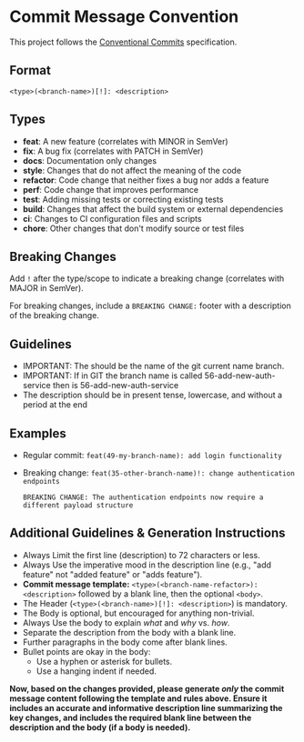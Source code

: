 # Commit Message Convention

This project follows the [Conventional Commits](https://www.conventionalcommits.org/en/v1.0.0/) specification.

## Format

`<type>(<branch-name>)[!]: <description>`

## Types

- **feat**: A new feature (correlates with MINOR in SemVer)
- **fix**: A bug fix (correlates with PATCH in SemVer)
- **docs**: Documentation only changes
- **style**: Changes that do not affect the meaning of the code
- **refactor**: Code change that neither fixes a bug nor adds a feature
- **perf**: Code change that improves performance
- **test**: Adding missing tests or correcting existing tests
- **build**: Changes that affect the build system or external dependencies
- **ci**: Changes to CI configuration files and scripts
- **chore**: Other changes that don't modify source or test files

## Breaking Changes

Add `!` after the type/scope to indicate a breaking change (correlates with MAJOR in SemVer).

For breaking changes, include a `BREAKING CHANGE:` footer with a description of the breaking change.

## Guidelines

- IMPORTANT: The <branch-name> should be the name of the git current name branch.
- IMPORTANT: If in GIT the branch name is called 56-add-new-auth-service then <branch-name> is 56-add-new-auth-service
- The description should be in present tense, lowercase, and without a period at the end

## Examples

- Regular commit: `feat(49-my-branch-name): add login functionality`
- Breaking change: `feat(35-other-branch-name)!: change authentication endpoints`

  `BREAKING CHANGE: The authentication endpoints now require a different payload structure`

## Additional Guidelines & Generation Instructions

- Always Limit the first line (description) to 72 characters or less.
- Always Use the imperative mood in the description line (e.g., "add feature" not "added feature" or "adds feature").
- **Commit message template:** `<type>(<branch-name-refactor>): <description>` followed by a blank line, then the optional `<body>`.
- The Header (`<type>(<branch-name>)[!]: <description>`) is mandatory.
- The Body is optional, but encouraged for anything non-trivial.
- Always Use the body to explain _what_ and _why_ vs. _how_.
- Separate the description from the body with a blank line.
- Further paragraphs in the body come after blank lines.
- Bullet points are okay in the body:
  - Use a hyphen or asterisk for bullets.
  - Use a hanging indent if needed.

**Now, based on the changes provided, please generate _only_ the commit message content following the template and rules above. Ensure it includes an accurate and informative description line summarizing the key changes, and includes the required blank line between the description and the body (if a body is needed).**
